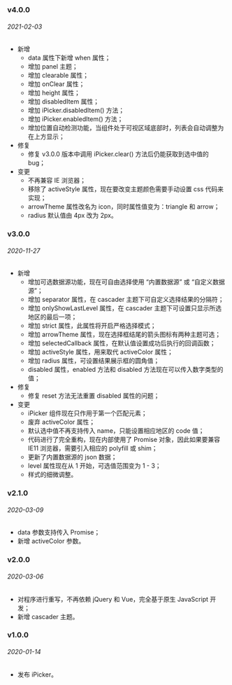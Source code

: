 ### v4.0.0
###### 2021-02-03
- 新增
    - data 属性下新增 when 属性；
    - 增加 panel 主题；
    - 增加 clearable 属性；
    - 增加 onClear 属性；
    - 增加 height 属性；
    - 增加 disabledItem 属性；
    - 增加 iPicker.disabledItem() 方法；
    - 增加 iPicker.enabledItem() 方法；
    - 增加位置自动检测功能，当组件处于可视区域底部时，列表会自动调整为在上方显示；
- 修复
    - 修复 v3.0.0 版本中调用 iPicker.clear() 方法后仍能获取到选中值的 bug；
- 变更
    - 不再兼容 IE 浏览器；
    - 移除了 activeStyle 属性，现在要改变主题颜色需要手动设置 css 代码来实现；
    - arrowTheme 属性改名为 icon，同时属性值变为：triangle 和 arrow；
    - radius 默认值由 4px 改为 2px。
    
### v3.0.0
###### 2020-11-27
- 新增
    - 增加可选数据源功能，现在可自由选择使用 “内置数据源” 或 “自定义数据源”；
    - 增加 separator 属性，在 cascader 主题下可自定义选择结果的分隔符；
    - 增加 onlyShowLastLevel 属性，在 cascader 主题下可设置只显示所选地区的最后一项；
    - 增加 strict 属性，此属性将开启严格选择模式；
    - 增加 arrowTheme 属性，现在选择框结尾的箭头图标有两种主题可选；
    - 增加 selectedCallback 属性，在默认值设置成功后执行的回调函数；
    - 增加 activeStyle 属性，用来取代 activeColor 属性；
    - 增加 radius 属性，可设置结果展示框的圆角值；
    - disabled 属性，enabled 方法和 disabled 方法现在可以传入数字类型的值；
- 修复
    - 修复 reset 方法无法重置 disabled 属性的问题；
- 变更
    - iPicker 组件现在只作用于第一个匹配元素；
    - 废弃 activeColor 属性；
    - 默认选中值不再支持传入 name，只能设置相应地区的 code 值；
    - 代码进行了完全重构，现在内部使用了 Promise 对象，因此如果要兼容 IE11 浏览器，需要引入相应的 polyfill 或 shim；
    - 更新了内置数据源的 json 数据；
    - level 属性现在从 1 开始，可选值范围变为 1 - 3；
    - 样式的细微调整。

### v2.1.0
###### 2020-03-09
- data 参数支持传入 Promise；
- 新增 activeColor 参数。

### v2.0.0
###### 2020-03-06
- 对程序进行重写，不再依赖 jQuery 和 Vue，完全基于原生 JavaScript 开发；
- 新增 cascader 主题。

### v1.0.0
###### 2020-01-14
- 发布 iPicker。
